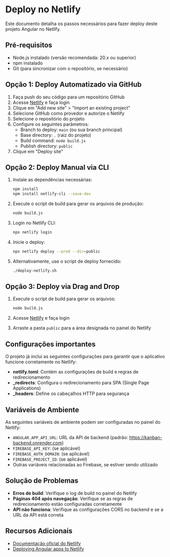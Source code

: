 # Deploy no Netlify

Este documento detalha os passos necessários para fazer deploy deste projeto Angular no Netlify.

## Pré-requisitos

- Node.js instalado (versão recomendada: 20.x ou superior)
- npm instalado
- Git (para sincronizar com o repositório, se necessário)

## Opção 1: Deploy Automatizado via GitHub

1. Faça push do seu código para um repositório GitHub
2. Acesse [Netlify](https://app.netlify.com/) e faça login
3. Clique em "Add new site" > "Import an existing project"
4. Selecione GitHub como provedor e autorize o Netlify
5. Selecione o repositório do projeto
6. Configure os seguintes parâmetros:
   - Branch to deploy: `main` (ou sua branch principal)
   - Base directory: `.` (raiz do projeto)
   - Build command: `node build.js`
   - Publish directory: `public`
7. Clique em "Deploy site"

## Opção 2: Deploy Manual via CLI

1. Instale as dependências necessárias:
   ```bash
   npm install
   npm install netlify-cli --save-dev
   ```

2. Execute o script de build para gerar os arquivos de produção:
   ```bash
   node build.js
   ```

3. Login no Netlify CLI:
   ```bash
   npx netlify login
   ```

4. Inicie o deploy:
   ```bash
   npx netlify deploy --prod --dir=public
   ```

5. Alternativamente, use o script de deploy fornecido:
   ```bash
   ./deploy-netlify.sh
   ```

## Opção 3: Deploy via Drag and Drop

1. Execute o script de build para gerar os arquivos:
   ```bash
   node build.js
   ```

2. Acesse [Netlify](https://app.netlify.com/) e faça login
3. Arraste a pasta `public` para a área designada no painel do Netlify

## Configurações importantes

O projeto já inclui as seguintes configurações para garantir que o aplicativo funcione corretamente no Netlify:

- **netlify.toml**: Contém as configurações de build e regras de redirecionamento
- **_redirects**: Configura o redirecionamento para SPA (Single Page Applications)
- **_headers**: Define os cabeçalhos HTTP para segurança

## Variáveis de Ambiente

As seguintes variáveis de ambiente podem ser configuradas no painel do Netlify:

- `ANGULAR_APP_API_URL`: URL da API de backend (padrão: https://kanban-backend.onrender.com)
- `FIREBASE_API_KEY`: (se aplicável)
- `FIREBASE_AUTH_DOMAIN`: (se aplicável)
- `FIREBASE_PROJECT_ID`: (se aplicável)
- Outras variáveis relacionadas ao Firebase, se estiver sendo utilizado

## Solução de Problemas

- **Erros de build**: Verifique o log de build no painel do Netlify
- **Páginas 404 após navegação**: Verifique se as regras de redirecionamento estão configuradas corretamente
- **API não funciona**: Verifique as configurações CORS no backend e se a URL da API está correta

## Recursos Adicionais

- [Documentação oficial do Netlify](https://docs.netlify.com/)
- [Deploying Angular apps to Netlify](https://www.netlify.com/blog/2019/09/23/first-steps-using-netlify-angular/) 